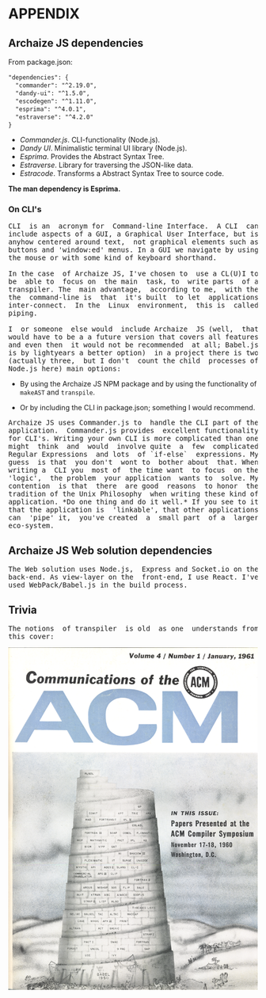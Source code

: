 # APPENDIX

## Archaize JS dependencies

From package.json:

```
"dependencies": {
  "commander": "^2.19.0",
  "dandy-ui": "^1.5.0",
  "escodegen": "^1.11.0",
  "esprima": "^4.0.1",
  "estraverse": "^4.2.0"
}
```

- *Commander.js*. CLI-functionality (Node.js). 
- *Dandy UI*. Minimalistic terminal UI library (Node.js). 
- *Esprima*. Provides the Abstract Syntax Tree. 
- *Estraverse*. Library for traversing the JSON-like data. 
- *Estracode*. Transforms a Abstract Syntax Tree to source code. 

**The man dependency is Esprima.**


### On CLI's
<pre>
CLI  is an  acronym for  Command-line Interface.  A CLI  can
include aspects of a GUI, a Graphical User Interface, but is
anyhow centered around text,  not graphical elements such as
buttons and 'window:ed' menus. In a GUI we navigate by using
the mouse or with some kind of keyboard shorthand.

In the case  of Archaize JS, I've chosen to  use a CL(U)I to
be  able to  focus on  the main  task, to  write parts  of a
transpiler. The  main advantage,  according to me,  with the
the  command-line is  that  it's built  to let  applications
inter-connect.  In the  Linux  environment,  this is  called
piping.

I  or someone  else would  include Archaize  JS (well,  that
would have to be a a future version that covers all features
and even then  it would not be recommended  at all; Babel.js
is by lightyears a better option)  in a project there is two
(actually three,  but I don't  count the child  processes of
Node.js here) main options:
</pre>
* By  using the  Archaize JS  NPM package  and by  using the
functionality of `makeAST` and `transpile`.

* Or by including the CLI in package.json; something I would
recommend.
<pre>
Archaize JS uses Commander.js to  handle the CLI part of the
application.  Commander.js provides  excellent functionality
for CLI's. Writing your own CLI is more complicated than one
might  think  and  would  involve quite  a  few  complicated
Regular Expressions  and lots  of `if-else`  expressions. My
guess  is that  you don't  wont to  bother about  that. When
writing a  CLI you  most of  the time want  to focus  on the
'logic',  the problem  your application  wants to  solve. My
contention  is that  there  are good  reasons  to honor  the
tradition of the Unix Philosophy  when writing these kind of
application. *Do one thing and do it well.* If you see to it
that the application is  'linkable', that other applications
can  'pipe' it,  you've created  a  small part  of a  larger
eco-system.
</pre>

## Archaize JS Web solution dependencies
<pre>
The Web solution uses Node.js,  Express and Socket.io on the
back-end. As view-layer on the  front-end, I use React. I've
used WebPack/Babel.js in the build process.
</pre>
## Trivia
<pre>
The notions  of transpiler  is old  as one  understands from
this cover:
</pre>
![acm-babel.png](acm-babel.png)





